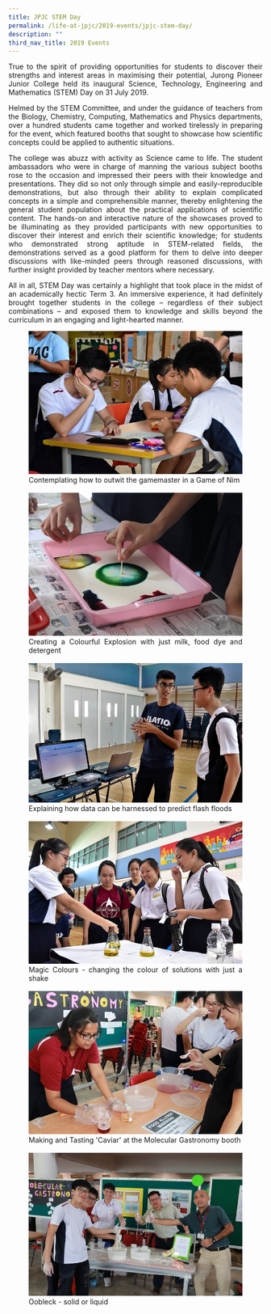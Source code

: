 ```yaml
---
title: JPJC STEM Day
permalink: /life-at-jpjc/2019-events/jpjc-stem-day/
description: ""
third_nav_title: 2019 Events
---
```

<div align=justify>
<p>
True to the spirit of providing opportunities for students to discover their strengths and interest areas in maximising their potential, Jurong Pioneer Junior College held its inaugural Science, Technology, Engineering and Mathematics (STEM) Day on 31 July 2019.</p>

<p>
Helmed by the STEM Committee, and under the guidance of teachers from the Biology, Chemistry, Computing, Mathematics and Physics departments, over a hundred students came together and worked tirelessly in preparing for the event, which featured booths that sought to showcase how scientific concepts could be applied to authentic situations.</p>

<p>
The college was abuzz with activity as Science came to life. The student ambassadors who were in charge of manning the various subject booths rose to the occasion and impressed their peers with their knowledge and presentations. They did so not only through simple and easily-reproducible demonstrations, but also through their ability to explain complicated concepts in a simple and comprehensible manner, thereby enlightening the general student population about the practical applications of scientific content. The hands-on and interactive nature of the showcases proved to be illuminating as they provided participants with new opportunities to discover their interest and enrich their scientific knowledge; for students who demonstrated strong aptitude in STEM-related fields, the demonstrations served as a good platform for them to delve into deeper discussions with like-minded peers through reasoned discussions, with further insight provided by teacher mentors where necessary.</p>

<p>
All in all, STEM Day was certainly a highlight that took place in the midst of an academically hectic Term 3. An immersive experience, it had definitely brought together students in the college – regardless of their subject combinations – and exposed them to knowledge and skills beyond the curriculum in an engaging and light-hearted manner.</p>

<figure>
<img src="/images/jpjcSTEM1.jpg">
<figcaption>Contemplating how to outwit the gamemaster in a Game of Nim</figcaption><br>

<img src="/images/jpjcSTEM2.jpg">
<figcaption>Creating a Colourful Explosion with just milk, food dye and detergent</figcaption><br>

<img src="/images/jpjcSTEM3.jpg">
<figcaption>Explaining how data can be harnessed to predict flash floods</figcaption><br>

<img src="/images/jpjcSTEM4.jpg">
<figcaption>Magic Colours - changing the colour of solutions with just a shake</figcaption><br>

<img src="/images/jpjcSTEM5.jpg">
<figcaption>Making and Tasting 'Caviar' at the Molecular Gastronomy booth</figcaption><br>

<img src="/images/jpjcSTEM6.jpg">
<figcaption>Oobleck - solid or liquid</figcaption>
</figure>